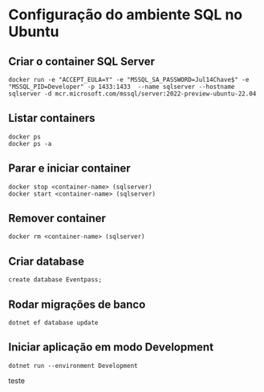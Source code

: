 # Configuração do ambiente SQL no Ubuntu

## Criar o container SQL Server
```
docker run -e "ACCEPT_EULA=Y" -e "MSSQL_SA_PASSWORD=Jul14Chave$" -e "MSSQL_PID=Developer" -p 1433:1433  --name sqlserver --hostname sqlserver -d mcr.microsoft.com/mssql/server:2022-preview-ubuntu-22.04
```

## Listar containers
```
docker ps
docker ps -a
```

## Parar e iniciar container
```
docker stop <container-name> (sqlserver)
docker start <container-name> (sqlserver)
```

## Remover container
```
docker rm <container-name> (sqlserver)
```

## Criar database
```
create database Eventpass;
```

## Rodar migrações de banco
```
dotnet ef database update
```

## Iniciar aplicação em modo Development
```
dotnet run --environment Development
```

teste